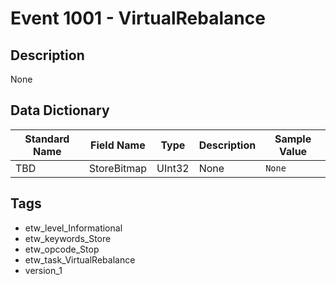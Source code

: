 # Event 1001 - VirtualRebalance

## Description
None

## Data Dictionary
|Standard Name|Field Name|Type|Description|Sample Value|
|---|---|---|---|---|
|TBD|StoreBitmap|UInt32|None|`None`|

## Tags
* etw_level_Informational
* etw_keywords_Store
* etw_opcode_Stop
* etw_task_VirtualRebalance
* version_1